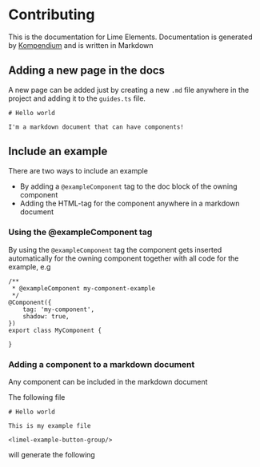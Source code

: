 # Contributing

This is the documentation for Lime Elements. Documentation is generated by 
[Kompendium](https://kompendium.dev) and is written in Markdown

## Adding a new page in the docs

A new page can be added just by creating a new `.md` file anywhere in the project
and adding it to the `guides.ts` file.

```
# Hello world

I'm a markdown document that can have components!
```

## Include an example

There are two ways to include an example

* By adding a `@exampleComponent` tag to the doc block of the owning component
* Adding the HTML-tag for the component anywhere in a markdown document

### Using the @exampleComponent tag

By using the `@exampleComponent` tag the component gets inserted automatically for the owning component together with all code for the example, e.g

```tsx
/**
 * @exampleComponent my-component-example
 */
@Component({
    tag: 'my-component',
    shadow: true,
})
export class MyComponent {

}
```

### Adding a component to a markdown document

Any component can be included in the markdown document

The following file

```
# Hello world

This is my example file

<limel-example-button-group/>
```

will generate the following

<limel-example-button-group />
